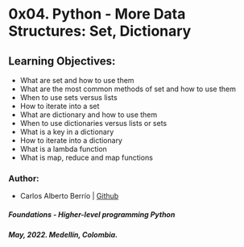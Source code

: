 # 0x04. Python - More Data Structures: Set, Dictionary

## Learning Objectives:
* What are set and how to use them
* What are the most common methods of set and how to use them
* When to use sets versus lists
* How to iterate into a set
* What are dictionary and how to use them
* When to use dictionaries versus lists or sets
* What is a key in a dictionary
* How to iterate into a dictionary
* What is a lambda function
* What is map, reduce and map functions


### Author:
* Carlos Alberto Berrío | [Github](https://github.com/carlosberrio)

##### Foundations - Higher-level programming  Python
##### May, 2022. Medellín, Colombia.

